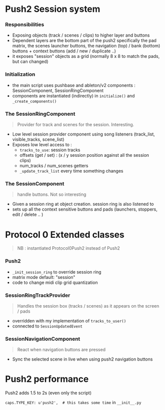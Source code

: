 # Push2 Session system

### Responsibilities

- Exposing objects (track / scenes / clips) to higher layer and buttons
- Dependent layers are the bottom part of the push2 specifically the pad matrix, the scenes launcher buttons, the navigation (top) / bank (bottom) buttons + context buttons (add / new / duplicate ..)
- it exposes "session" objects as a grid (normally 8 x 8 to match the pads, but can changed)

### Initialization

- the main script uses pushbase and ableton/v2 components : SessionComponent, SessionRingComponent
- components are instantiated (indirectly) in `initialize()` and `_create_components()`

### The SessionRingComponent

> Provider for track and scenes for the session. Interesting.

- Low level session provider component using song listeners (track_list, visible_tracks, scene_list)
- Exposes low level access to :
  - `tracks_to_use`: session tracks
  - offsets (get / set) : (x / y session position against all the session clips)
  - num_tracks / num_scenes getters
  - `_update_track_list` every time something changes

### The SessionComponent

> handle buttons. Not so interesting

- Given a session ring at object creation. session ring is also listened to
- sets up all the context sensitive buttons and pads (launchers, stoppers, edit / delete .. )



# Protocol 0 Extended classes

> NB : instantiated Protocol0Push2 instead of Push2

### Push2



- `_init_session_ring` to override session ring
- matrix mode default: "session"
- code to change midi clip grid quantization

### SessionRingTrackProvider

> Handles the session box (tracks / scenes) as it appears on the screen / pads

- overridden with my implementation of `tracks_to_user()`
- connected to `SessionUpdatedEvent`

### SessionNavigationComponent

> React when navigation buttons are pressed

- Sync the selected scene in live when using push2 navigation buttons



# Push2 performance

Push2 adds 1.5 to 2s (even only the script)

`caps.TYPE_KEY: u'push2',  # this takes some time` in `__init__.py`